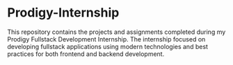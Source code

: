 # Prodigy-Internship
This repository contains the projects and assignments completed during my Prodigy Fullstack Development Internship. The internship focused on developing fullstack applications using modern technologies and best practices for both frontend and backend development.
